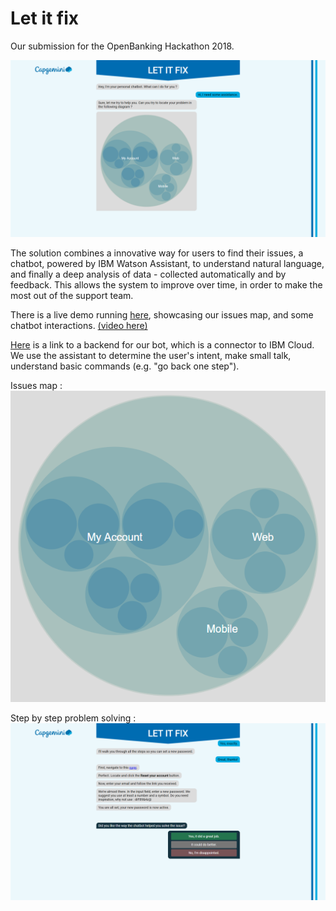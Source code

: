 # Let it fix
Our submission for the OpenBanking Hackathon 2018.

![Our solution](https://github.com/proust96/letitfix/blob/master/screenshots/Capture.PNG?raw=true "Our solution")

The solution combines a innovative way for users to find their issues, a chatbot, powered by IBM Watson Assistant, to understand natural language, and finally a deep analysis of data - collected automatically and by feedback.
This allows the system to improve over time, in order to make the most out of the support team.

There is a live demo running [here](http://letitfix.poleno.fr/), showcasing our issues map, and some chatbot interactions. [(video here)](https://www.youtube.com/watch?v=0bI4mqZShd4)

[Here](https://github.com/proust96/chatbot_back) is a link to a backend for our bot, which is a connector to IBM Cloud. We use the assistant to determine the user's intent, make small talk, understand basic commands (e.g. "go back one step").

Issues map : ![Issues map](https://github.com/proust96/letitfix/blob/master/screenshots/Capture3.PNG?raw=true "Issues map")

Step by step problem solving : ![Step by Step problem solving](https://github.com/proust96/letitfix/blob/master/screenshots/Capture4.PNG?raw=true "Step by Step problem solving")
